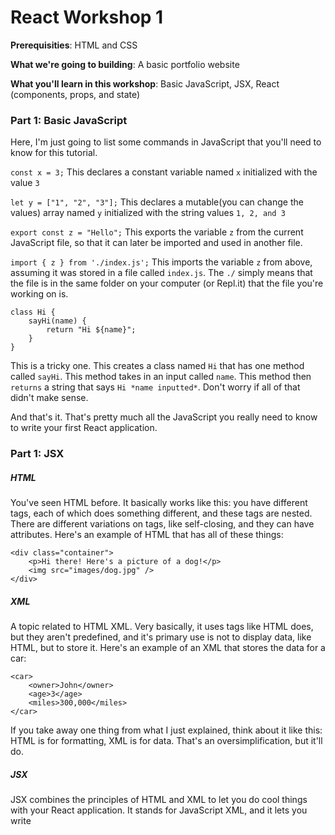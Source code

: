 # React Workshop 1

**Prerequisities**: HTML and CSS

**What we're going to building**: A basic portfolio website

**What you'll learn in this workshop**: Basic JavaScript, JSX, React (components, props, and state)

### Part 1: Basic JavaScript

Here, I'm just going to list some commands in JavaScript that you'll need to know for this
tutorial.

`const x = 3;`  This declares a constant variable named `x` initialized with the value `3`

`let y = ["1", "2", "3"];`  This declares a mutable(you can change the values) array named `y` initialized with the string values `1, 2, and 3`

`export const z = "Hello";` This exports the variable `z` from the current JavaScript file, so that it can later be imported and used in another file.

`import { z } from './index.js';` This imports the variable `z` from above, assuming it was stored in a file called `index.js`. The `./` simply means that the file is in the same folder on your computer (or Repl.it) that the file you're working on is.

```
class Hi {    
    sayHi(name) {
        return "Hi ${name}";
    }
}
```
This is a tricky one. This creates a class named `Hi` that has one method called `sayHi`. This method takes in an input called `name`. This method then `returns` a string that says `Hi *name inputted*`. Don't worry if all of that didn't make sense.

And that's it. That's pretty much all the JavaScript you really need to know to write your
first React application.

### Part 1: JSX

##### HTML

You've seen HTML before. It basically works like this: you have different tags, each
of which does something different, and these tags are nested. There are different
variations on tags, like self-closing, and they can have attributes. Here's an example of HTML that has all of these things:

```
<div class="container">
    <p>Hi there! Here's a picture of a dog!</p>
    <img src="images/dog.jpg" />
</div>
```

##### XML

A topic related to HTML XML. Very basically, it uses tags like HTML does, but they aren't predefined, and it's primary use is not to display data, like HTML, but to store it. Here's an example of an XML that stores the data for a car:

```
<car>
    <owner>John</owner>
    <age>3</age>
    <miles>300,000</miles>
</car>
```

If you take away one thing from what I just explained, think about it like this: HTML is for formatting, XML is for data. That's an oversimplification, but it'll do.

##### JSX

JSX combines the principles of HTML and XML to let you do cool things with your React application. It stands for JavaScript XML, and it lets you write
